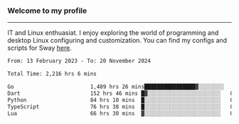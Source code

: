 ### Welcome to my profile

---

IT and Linux enthuasiat. I enjoy exploring the world of programming and desktop Linux configuring and customization. You can find my configs and scripts for Sway [here](https://github.com/uroborosq/mess-of-linux-configurations).

<!-- <div display="block">
 	<img align="left" width="48%" alt="isocalendar" src=".github/metrics/isocalendar_metrics.svg" />
	<img align="center" width="48%" alt="contributions" src=".github/metrics/contributions_metrics.svg" />
	<img align="center" alt="languages" src=".github/metrics/languages_metrics.svg" />
</div> -->

<!-- ![](https://komarev.com/ghpvc/?username=uroborosq&color=success&style=flat-square) -->
<!-- [](https://img.shields.io/github/last-commit/uroborosq/uroborosq?label=Profile%20updated&style=flat-square) -->

<!--START_SECTION:waka-->

```txt
From: 13 February 2023 - To: 20 November 2024

Total Time: 2,216 hrs 6 mins

Go                        1,489 hrs 26 mins████████████████▓░░░░░░░░   66.51 %
Dart                      152 hrs 46 mins █▓░░░░░░░░░░░░░░░░░░░░░░░   06.82 %
Python                    84 hrs 10 mins  █░░░░░░░░░░░░░░░░░░░░░░░░   03.76 %
TypeScript                76 hrs 38 mins  █░░░░░░░░░░░░░░░░░░░░░░░░   03.42 %
Lua                       66 hrs 30 mins  ▓░░░░░░░░░░░░░░░░░░░░░░░░   02.97 %
```

<!--END_SECTION:waka-->
